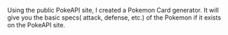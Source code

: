 Using the public PokeAPI site, I created a Pokemon Card generator. It will give you the basic specs( attack, defense, etc.) of the Pokemon if it exists on the PokeAPI site.